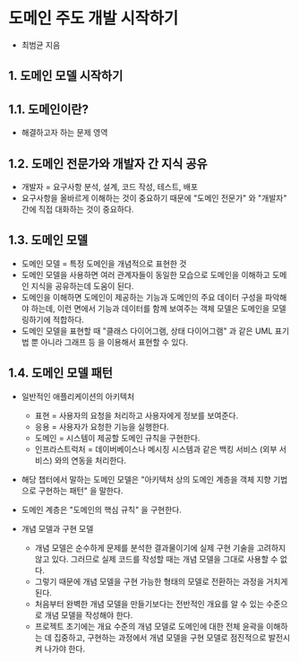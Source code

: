 # 도메인 주도 개발 시작하기

- 최범균 지음

## 1. 도메인 모델 시작하기

## 1.1. 도메인이란?

- 해결하고자 하는 문제 영역

## 1.2. 도메인 전문가와 개발자 간 지식 공유

- 개발자 = 요구사항 분석, 설계, 코드 작성, 테스트, 배포
- 요구사항을 올바르게 이해하는 것이 중요하기 때문에 "도메인 전문가" 와 "개발자" 간에 직접 대화하는 것이 중요하다.

## 1.3. 도메인 모델

- 도메인 모델 = 특정 도메인을 개념적으로 표현한 것
- 도메인 모델을 사용하면 여러 관계자들이 동일한 모습으로 도메인을 이해하고 도메인 지식을 공유하는데 도움이 된다.
- 도메인을 이해하면 도메인이 제공하는 기능과 도메인의 주요 데이터 구성을 파악해야 하는데, 이런 면에서 기능과 데이터를 함께 보여주는 객체 모델은 도메인을 모델링하기에 적합하다.
- 도메인 모델을 표현할 때 "클래스 다이어그램, 상태 다이어그램" 과 같은 UML 표기법 뿐 아니라 그래프 등 을 이용해서 표현할 수 있다.

## 1.4. 도메인 모델 패턴

- 일반적인 애플리케이션의 아키텍처
  - 표현 = 사용자의 요청을 처리하고 사용자에게 정보를 보여준다.
  - 응용 = 사용자가 요청한 기능을 실행한다.
  - 도메인 = 시스템이 제공할 도메인 규칙을 구현한다.
  - 인프라스트럭처 = 데이버베이스나 메시징 시스템과 같은 백킹 서비스 (외부 서비스) 와의 연동을 처리한다.
- 해당 챕터에서 말하는 도메인 모델은 "아키텍처 상의 도메인 계층을 객체 지향 기법으로 구현하는 패턴" 을 말한다.

- 도메인 계층은 "도메인의 핵심 규칙" 을 구현한다.

- 개념 모델과 구현 모델
  - 개념 모델은 순수하게 문제를 분석한 결과물이기에 실제 구현 기술을 고려하지 않고 있다. 그러므로 실제 코드를 작성할 때는 개념 모델을 그대로 사용할 수 없다.
  - 그렇기 때문에 개념 모델을 구현 가능한 형태의 모델로 전환하는 과정을 거치게 된다.
  - 처음부터 완벽한 개념 모델을 만들기보다는 전반적인 개요를 알 수 있는 수준으로 개념 모델을 작성해야 한다.
  - 프로젝트 초기에는 개요 수준의 개념 모델로 도메인에 대한 전체 윤곽을 이해하는 데 집중하고, 구현하는 과정에서 개념 모델을 구현 모델로 점진적으로 발전시켜 나가야 한다.
